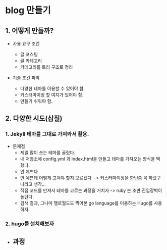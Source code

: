 # blog 만들기
 
## 1. 어떻게 만들까?
  - 사용 요구 조건
    - 글 포스팅
    - 글 카테고리
    - 카테고리를 트리 구조로 정리
    
  - 기술 조건 파악
    - 다양한 테마를 이용할 수 있어야 함.
    - 커스터마이징 할 여지가 있어야 함.
    - 만들기 쉬워야 함. 

## 2. 다양한 시도(삽질)
### 1. Jekyll 테마를 그대로 가져와서 활용.
 - 문제점
   - 제일 많이 쓰는 테마를 골랐다.
   - 내 저장소에 config.yml 과 index.html을 만들고 테마를 가져오는 방식을 택했다.
   - 안 예쁘다
   - 안 예쁜데 어떻게 고쳐야 할지 모르겠다. -> 커스터마이징을 한번쯤 꼭 하겠구나라고 생각...
   - 직접 코드를 만져서 테마를 고르는 과정을 거치자 -> ruby 는 초반 진입장벽이 높단다.
   - 검색 결과, 그나마 헬로월드도 찍어본 go language를 이용하는 Hugo를 사용하자.

### 2. hugo를 설치해보자
  - 과정
    - 
    
